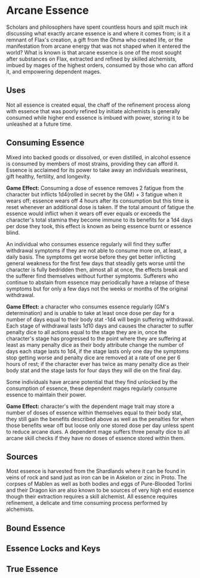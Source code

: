 # Arcane Essence
Scholars and philosophers have spent countless hours and spilt much ink discussing what exactly arcane essence is and where it comes from; is it a remnant of Flax's creation, a gift from the Ohma who created life, or the manifestation from arcane energy that was not shaped when it entered the world? What is known is that arcane essence is one of the most sought after substances on Flax, extracted and refined by skilled alchemists, imbued by mages of the highest orders, consumed by those who can afford it, and empowering dependent mages.

## Uses
Not all essence is created equal, the chaff of the refinement process along with essence that was poorly refined by initiate alchemists is generally consumed while higher end essence is imbued with power, storing it to be unleashed at a future time.

## Consuming Essence
Mixed into backed goods or dissolved, or even distilled, in alcohol essence is consumed by members of most strains, providing they can afford it. Essence is acclaimed for its power to take away an individuals weariness, gift healthy, fertility, and longevity.

**Game Effect:** Consuming a dose of essence removes 2 fatigue from the character but inflicts 1d4(rolled in secret by the GM) + 3 fatigue when it wears off; essence wears off 4 hours after its consumption but this time is reset whenever an additional dose is taken. If the total amount of fatigue the essence would inflict when it wears off ever equals or exceeds the character's total stamina they become immune to its benefits for a 1d4 days per dose they took, this effect is known as being essence burnt or essence blind.

An individual who consumes essence regularly will find they suffer withdrawal symptoms if they are not able to consume more on, at least, a daily basis. The symptoms get worse before they get better inflicting general weakness for the first few days that steadily gets worse until the character is fully bedridden then, almost all at once, the effects break and the sufferer find themselves without further symptoms. Sufferers who continue to abstain from essence may periodically have a relapse of these symptoms but for only a few days not the weeks or months of the original withdrawal.

**Game Effect:** a character who consumes essence regularly (GM's determination) and is unable to take at least once dose per day for a number of days equal to their body stat -1d4 will begin suffering withdrawal. Each stage of withdrawal lasts 1d10 days and causes the character to suffer penalty dice to all actions equal to the stage they are in, once the character's stage has progressed to the point where they are suffering at least as many penalty dice as their body attribute change the number of days each stage lasts to 1d4, if the stage lasts only one day the symptoms stop getting worse and penalty dice are removed at a rate of one per 6 hours of rest; if the character ever has twice as many penalty dice as their body stat and the stage lasts for four days they will die on the final day.

Some individuals have arcane potential that they find unlocked by the consumption of essence, these dependent mages regularly consume essence to maintain their power.

**Game Effect:** character's with the dependent mage trait may store a number of doses of essence within themselves equal to their body stat, they still gain the benefits described above as well as the penalties for when those benefits wear off but loose only one stored dose per day unless spent to reduce arcane dues. A dependent mage suffers three penalty dice to all arcane skill checks if they have no doses of essence stored within them.

## Sources
Most essence is harvested from the Shardlands where it can be found in veins of rock and sand just as iron can be in Askelon or zinc in Proto. The corpses of Mablen as well as both bodies and eggs of Pure-Blooded Torlini and their Dragon kin are also known to be sources of very high end essence though their extraction requires a skill alchemist. All essence requires refinement, a delicate and time consuming process performed by alchemists.

## Bound Essence

## Essence Locks and Keys

## True Essence
